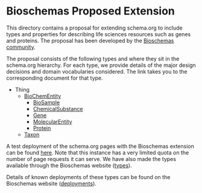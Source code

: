 # Bioschemas Proposed Extension

This directory contains a proposal for extending schema.org to include types and properties for describing life sciences resources such as genes and proteins. The proposal has been developed by the [Bioschemas community]([https://bioschemas.org](https://bioschemas.org/)).

The proposal consists of the following types and where they sit in the schema.org hierarchy. For each type, we provide details of the major design decisions and domain vocabularies considered. The link takes you to the corresponding document for that type.

- Thing
  - [BioChemEntity](BioChemEntityCodingNotes.md)
    - [BioSample](BioSampleCodingNotes.md)
    - [ChemicalSubstance](ChemicalSubstanceCodingNotes.md)
    - [Gene](GeneCodingNotes.md)
    - [MolecularEntity](MolecularEntityCodingNotes.md)
    - [Protein](ProteinCodingNotes.md)
  - [Taxon](TaxonCodingNotes.md)

A test deployment of the schema.org pages with the Bioschemas extension can be found [here](http://sdo-bioschemas-227516.appspot.com/). Note that this instance has a very limited quota on the number of page requests it can serve. We have also made the types available through the Bioschemas website ([types](https://bioschemas.org/types/)).

Details of known deployments of these types can be found on the Bioschemas website ([deployments](https://bioschemas.org/liveDeploys/)).